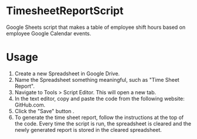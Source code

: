 # TimesheetReportScript
Google Sheets script that makes a table of employee shift hours based on employee Google Calendar events.

# Usage
1. Create a new Spreadsheet in Google Drive.
2. Name the Spreadsheet something meaningful, such as "Time Sheet Report".
3. Navigate to Tools > Script Editor. This will open a new tab.
4. In the text editor, copy and paste the code from the following website: GitHub.com.
5. Click the "Save" button .
6. To generate the time sheet report, follow the instructions at the top of the code. Every time the script is run, the spreadsheet is cleared and the newly generated report is stored in the cleared spreadsheet.
